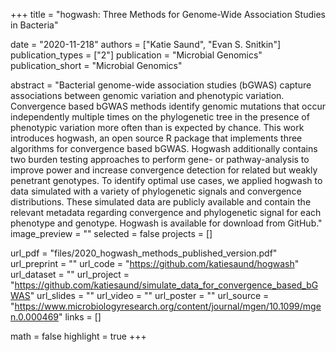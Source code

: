 +++
title = "hogwash: Three Methods for Genome-Wide Association Studies in Bacteria"

date = "2020-11-218"
authors = ["Katie Saund", "Evan S. Snitkin"]
publication_types = ["2"]
publication = "Microbial Genomics"
publication_short = "Microbial Genomics"

abstract = "Bacterial genome-wide association studies (bGWAS) capture associations between genomic variation and phenotypic variation. Convergence based bGWAS methods identify genomic mutations that occur independently multiple times on the phylogenetic tree in the presence of phenotypic variation more often than is expected by chance. This work introduces hogwash, an open source R package that implements three algorithms for convergence based bGWAS. Hogwash additionally contains two burden testing approaches to perform gene- or pathway-analysis to improve power and increase convergence detection for related but weakly penetrant genotypes. To identify optimal use cases, we applied hogwash to data simulated with a variety of phylogenetic signals and convergence distributions. These simulated data are publicly available and contain the relevant metadata regarding convergence and phylogenetic signal for each phenotype and genotype. Hogwash is available for download from GitHub."
image_preview = ""
selected = false
projects = []

url_pdf = "files/2020_hogwash_methods_published_version.pdf"
url_preprint = ""
url_code = "https://github.com/katiesaund/hogwash"
url_dataset = ""
url_project = "https://github.com/katiesaund/simulate_data_for_convergence_based_bGWAS"
url_slides = ""
url_video = ""
url_poster = ""
url_source = "https://www.microbiologyresearch.org/content/journal/mgen/10.1099/mgen.0.000469"
links = []

math = false
highlight = true
+++
